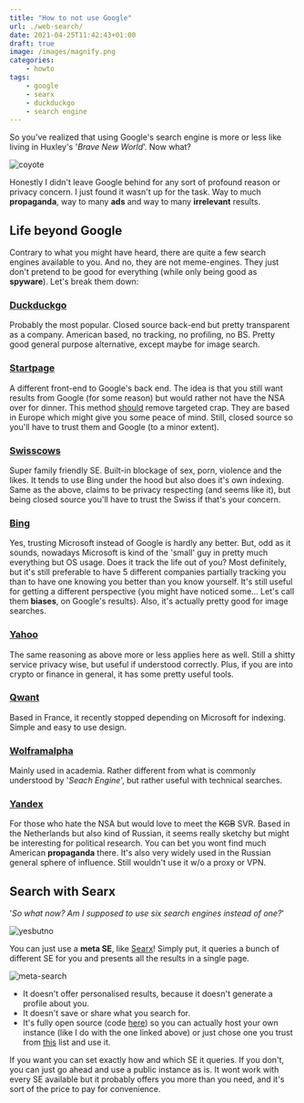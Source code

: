 ```yaml
---
title: "How to not use Google"
url: ./web-search/
date: 2021-04-25T11:42:43+01:00
draft: true
image: /images/magnify.png
categories:
    - howto
tags:
    - google
    - searx
    - duckduckgo
    - search engine
---
```


So you've realized that using Google's search engine is more or less like living in Huxley's '_Brave New World_'. Now what?

<!--more-->

![coyote](../../../images/coyote.gif)

Honestly I didn't leave Google behind for any sort of profound reason or privacy concern. I just found it wasn't up for the task.
Way to much **propaganda**, way to many **ads** and way to many **irrelevant** results.

## Life beyond Google

Contrary to what you might have heard, there are quite a few search engines available to you.
And no, they are not meme-engines. They just don't pretend to be good for everything (while only being good as **spyware**).
Let's break them down:

### [Duckduckgo](https://duckduckgo.com)

Probably the most popular. Closed source back-end but pretty transparent as a company. American based, no tracking, no profiling, no BS.
Pretty good general purpose alternative, except maybe for image search.

### [Startpage](https://startpage.com)

A different front-end to Google's back end. The idea is that you still want results from Google (for some reason) but would rather not have the NSA over for dinner.
This method [should](https://github.com/prism-break/prism-break/issues/168) remove targeted crap.
They are based in Europe which might give you some peace of mind.
Still, closed source so you'll have to trust them and Google (to a minor extent).

### [Swisscows](https://swisscows.com)

Super family friendly SE. Built-in blockage of sex, porn, violence and the likes.
It tends to use Bing under the hood but also does it's own indexing.
Same as the above, claims to be privacy respecting (and seems like it), but being closed source you'll have to trust the Swiss if that's your concern.

### [Bing](https://bing.com)

Yes, trusting Microsoft instead of Google is hardly any better. But, odd as it sounds, nowadays Microsoft is kind of the 'small' guy in pretty much everything but OS usage.
Does it track the life out of you? Most definitely, but it's still preferable to have 5 different companies partially tracking you than to have one knowing you better than you know yourself.
It's still useful for getting a different perspective (you might have noticed some... Let's call them **biases**, on Google's results).
Also, it's actually pretty good for image searches.

### [Yahoo](https://yahoo.com)

The same reasoning as above more or less applies here as well. Still a shitty service privacy wise, but useful if understood correctly.
Plus, if you are into crypto or finance in general, it has some pretty useful tools.

### [Qwant](https://www.qwant.com/)
Based in France, it recently stopped depending on Microsoft for indexing. Simple and easy to use design.

### [Wolframalpha](https://www.wolframalpha.com/)
Mainly used in academia. Rather different from what is commonly understood by '*Seach Engine*', but rather useful with technical searches.

### [Yandex](https://yandex.com)

For those who hate the NSA but would love to meet the ~~KGB~~ SVR. Based in the Netherlands but also kind of Russian, it seems really sketchy but might be interesting for political research. You can bet you wont find much American **propaganda** there.
It's also very widely used in the Russian general sphere of influence.
Still wouldn't use it w/o a proxy or VPN.

## Search with Searx

'_So what now? Am I supposed to use six search engines instead of one?_'

![yesbutno](../../../images/yesbutno.jpg)

You can just use a **meta SE**, like [Searx](https://searx.unixmagick.xyz/)!
Simply put, it queries a bunch of different SE for you and presents all the results in a single page.

![meta-search](../../../images/meta-search.png)

-   It doesn't offer personalised results, because it doesn't generate a profile about you.
-   It doesn't save or share what you search for.
-   It's fully open source (code [here](https://github.com/searx)) so you can actually host your own instance (like I do with the one linked above) or just chose one you trust from [this](https://searx.space/) list and use it.

If you want you can set exactly how and which SE it queries. If you don't, you can just go ahead and use a public instance as is.
It wont work with every SE available but it probably offers you more than you need, and it's sort of the price to pay for convenience.
